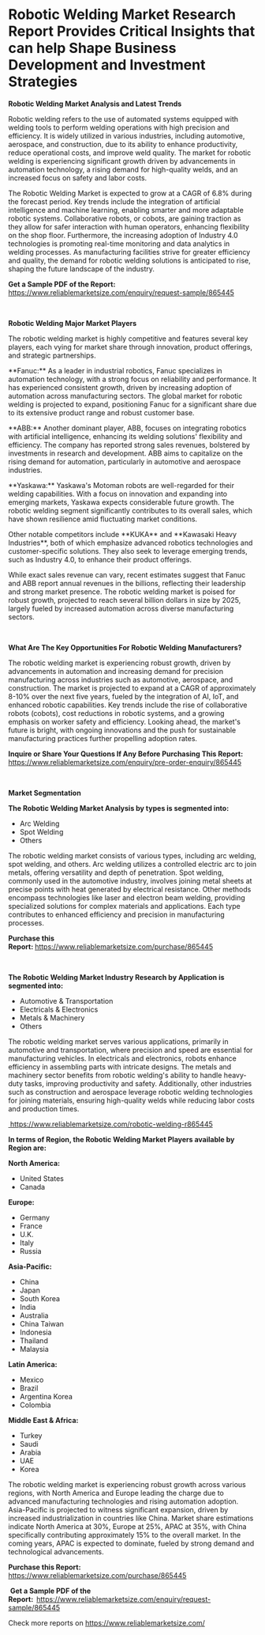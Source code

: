<p><h1>Robotic Welding Market Research Report Provides Critical Insights that can help Shape Business Development and Investment Strategies</h1></p><p><strong>Robotic Welding Market Analysis and Latest Trends</strong></p>
<p><p>Robotic welding refers to the use of automated systems equipped with welding tools to perform welding operations with high precision and efficiency. It is widely utilized in various industries, including automotive, aerospace, and construction, due to its ability to enhance productivity, reduce operational costs, and improve weld quality. The market for robotic welding is experiencing significant growth driven by advancements in automation technology, a rising demand for high-quality welds, and an increased focus on safety and labor costs.</p><p>The Robotic Welding Market is expected to grow at a CAGR of 6.8% during the forecast period. Key trends include the integration of artificial intelligence and machine learning, enabling smarter and more adaptable robotic systems. Collaborative robots, or cobots, are gaining traction as they allow for safer interaction with human operators, enhancing flexibility on the shop floor. Furthermore, the increasing adoption of Industry 4.0 technologies is promoting real-time monitoring and data analytics in welding processes. As manufacturing facilities strive for greater efficiency and quality, the demand for robotic welding solutions is anticipated to rise, shaping the future landscape of the industry.</p></p>
<p><strong>Get a Sample PDF of the Report:&nbsp;</strong> <a href="https://www.reliablemarketsize.com/enquiry/request-sample/865445?utm_campaign=3550&utm_medium=2&utm_source=Github&utm_content=ia&utm_term=10042025&utm_id=robotic-welding">https://www.reliablemarketsize.com/enquiry/request-sample/865445</a></p>
<p>&nbsp;</p>
<p><strong>Robotic Welding Major Market Players</strong></p>
<p><p>The robotic welding market is highly competitive and features several key players, each vying for market share through innovation, product offerings, and strategic partnerships. </p><p>**Fanuc:** As a leader in industrial robotics, Fanuc specializes in automation technology, with a strong focus on reliability and performance. It has experienced consistent growth, driven by increasing adoption of automation across manufacturing sectors. The global market for robotic welding is projected to expand, positioning Fanuc for a significant share due to its extensive product range and robust customer base.</p><p>**ABB:** Another dominant player, ABB, focuses on integrating robotics with artificial intelligence, enhancing its welding solutions' flexibility and efficiency. The company has reported strong sales revenues, bolstered by investments in research and development. ABB aims to capitalize on the rising demand for automation, particularly in automotive and aerospace industries.</p><p>**Yaskawa:** Yaskawa's Motoman robots are well-regarded for their welding capabilities. With a focus on innovation and expanding into emerging markets, Yaskawa expects considerable future growth. The robotic welding segment significantly contributes to its overall sales, which have shown resilience amid fluctuating market conditions.</p><p>Other notable competitors include **KUKA** and **Kawasaki Heavy Industries**, both of which emphasize advanced robotics technologies and customer-specific solutions. They also seek to leverage emerging trends, such as Industry 4.0, to enhance their product offerings.</p><p>While exact sales revenue can vary, recent estimates suggest that Fanuc and ABB report annual revenues in the billions, reflecting their leadership and strong market presence. The robotic welding market is poised for robust growth, projected to reach several billion dollars in size by 2025, largely fueled by increased automation across diverse manufacturing sectors.</p></p>
<p>&nbsp;</p>
<p><strong>What Are The Key Opportunities For Robotic Welding Manufacturers?</strong></p>
<p><p>The robotic welding market is experiencing robust growth, driven by advancements in automation and increasing demand for precision manufacturing across industries such as automotive, aerospace, and construction. The market is projected to expand at a CAGR of approximately 8-10% over the next five years, fueled by the integration of AI, IoT, and enhanced robotic capabilities. Key trends include the rise of collaborative robots (cobots), cost reductions in robotic systems, and a growing emphasis on worker safety and efficiency. Looking ahead, the market's future is bright, with ongoing innovations and the push for sustainable manufacturing practices further propelling adoption rates.</p></p>
<p><strong>Inquire or Share Your Questions If Any Before Purchasing This Report:</strong> <a href="https://www.reliablemarketsize.com/enquiry/pre-order-enquiry/865445?utm_campaign=3550&utm_medium=2&utm_source=Github&utm_content=ia&utm_term=10042025&utm_id=robotic-welding">https://www.reliablemarketsize.com/enquiry/pre-order-enquiry/865445</a></p>
<p>&nbsp;</p>
<p><strong>Market Segmentation</strong></p>
<p><strong>The Robotic Welding Market Analysis by types is segmented into:</strong></p>
<p><ul><li>Arc Welding</li><li>Spot Welding</li><li>Others</li></ul></p>
<p><p>The robotic welding market consists of various types, including arc welding, spot welding, and others. Arc welding utilizes a controlled electric arc to join metals, offering versatility and depth of penetration. Spot welding, commonly used in the automotive industry, involves joining metal sheets at precise points with heat generated by electrical resistance. Other methods encompass technologies like laser and electron beam welding, providing specialized solutions for complex materials and applications. Each type contributes to enhanced efficiency and precision in manufacturing processes.</p></p>
<p><strong>Purchase this Report:&nbsp;</strong><a href="https://www.reliablemarketsize.com/purchase/865445?utm_campaign=3550&utm_medium=2&utm_source=Github&utm_content=ia&utm_term=10042025&utm_id=robotic-welding">https://www.reliablemarketsize.com/purchase/865445</a></p>
<p>&nbsp;</p>
<p><strong>The Robotic Welding Market Industry Research by Application is segmented into:</strong></p>
<p><ul><li>Automotive & Transportation</li><li>Electricals & Electronics</li><li>Metals & Machinery</li><li>Others</li></ul></p>
<p><p>The robotic welding market serves various applications, primarily in automotive and transportation, where precision and speed are essential for manufacturing vehicles. In electricals and electronics, robots enhance efficiency in assembling parts with intricate designs. The metals and machinery sector benefits from robotic welding's ability to handle heavy-duty tasks, improving productivity and safety. Additionally, other industries such as construction and aerospace leverage robotic welding technologies for joining materials, ensuring high-quality welds while reducing labor costs and production times.</p></p>
<p><a href="https://www.reliablemarketsize.com/robotic-welding-r865445?utm_campaign=3550&utm_medium=2&utm_source=Github&utm_content=ia&utm_term=10042025&utm_id=robotic-welding">&nbsp;https://www.reliablemarketsize.com/robotic-welding-r865445</a></p>
<p><strong>In terms of Region, the Robotic Welding Market Players available by Region are:</strong></p>
<p>
    <p> <strong> North America: </strong>
        <ul>
            <li>United States</li>
            <li>Canada</li>
        </ul>
        </p> 
    <p> <strong> Europe: </strong>
        <ul>
            <li>Germany</li>
            <li>France</li>
            <li>U.K.</li>
            <li>Italy</li>
            <li>Russia</li>
        </ul>
        </p> 
    <p> <strong> Asia-Pacific: </strong>
        <ul>
            <li>China</li>
            <li>Japan</li>
            <li>South Korea</li>
            <li>India</li>
            <li>Australia</li>
            <li>China Taiwan</li>
            <li>Indonesia</li>
            <li>Thailand</li>
            <li>Malaysia</li>
        </ul>
        </p> 
    <p> <strong> Latin America: </strong>
        <ul>
            <li>Mexico</li>
            <li>Brazil</li>
            <li>Argentina Korea</li>
            <li>Colombia</li>
        </ul>
        </p> 
    <p> <strong> Middle East & Africa: </strong>
        <ul>
            <li>Turkey</li>
            <li>Saudi</li>
            <li>Arabia</li>
            <li>UAE</li>
            <li>Korea</li>
        </ul>
    </p>
    </p>
<p><p>The robotic welding market is experiencing robust growth across various regions, with North America and Europe leading the charge due to advanced manufacturing technologies and rising automation adoption. Asia-Pacific is projected to witness significant expansion, driven by increased industrialization in countries like China. Market share estimations indicate North America at 30%, Europe at 25%, APAC at 35%, with China specifically contributing approximately 15% to the overall market. In the coming years, APAC is expected to dominate, fueled by strong demand and technological advancements.</p></p>
<p><strong>Purchase this Report: </strong><a href="https://www.reliablemarketsize.com/purchase/865445?utm_campaign=3550&utm_medium=2&utm_source=Github&utm_content=ia&utm_term=10042025&utm_id=robotic-welding">https://www.reliablemarketsize.com/purchase/865445</a></p>
<p>&nbsp;<strong>Get a Sample PDF of the Report:&nbsp;&nbsp;</strong><a href="https://www.reliablemarketsize.com/enquiry/request-sample/865445?utm_campaign=3550&utm_medium=2&utm_source=Github&utm_content=ia&utm_term=10042025&utm_id=robotic-welding">https://www.reliablemarketsize.com/enquiry/request-sample/865445</a></p>
<p><strong></strong></p>
<p>Check more reports on <a href="https://www.reliablemarketsize.com/?utm_campaign=3550&utm_medium=2&utm_source=Github&utm_content=ia&utm_term=10042025&utm_id=robotic-welding">https://www.reliablemarketsize.com/</a></p>